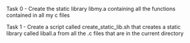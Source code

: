 Task 0 - Create the static library libmy.a containing all the functions contained in all my c files

Task 1 - Create a script called create_static_lib.sh that creates a static library called liball.a from all the .c files that are in the current directory
